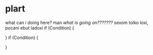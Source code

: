 # plart

what can i doing here?
man
*what is going on???????*
sexom tolko loxi, pocani ebut ladoxi
if (Condition) {

}
if (Condition) {

}

